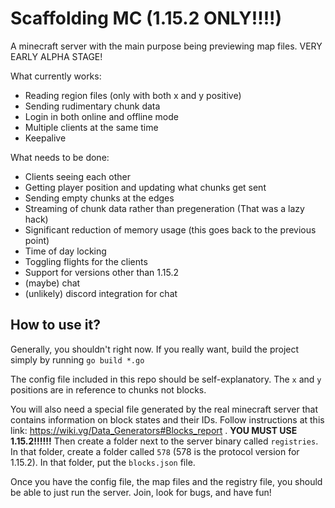 # Scaffolding MC (1.15.2 ONLY!!!!)

A minecraft server with the main purpose being previewing map files. VERY EARLY ALPHA STAGE!

What currently works:

- Reading region files (only with both x and y positive)
- Sending rudimentary chunk data
- Login in both online and offline mode
- Multiple clients at the same time
- Keepalive

What needs to be done:

- Clients seeing each other
- Getting player position and updating what chunks get sent
- Sending empty chunks at the edges
- Streaming of chunk data rather than pregeneration (That was a lazy hack)
- Significant reduction of memory usage (this goes back to the previous point)
- Time of day locking
- Toggling flights for the clients
- Support for versions other than 1.15.2
- (maybe) chat
- (unlikely) discord integration for chat

## How to use it?

Generally, you shouldn't right now. If you really want, build the project simply by running `go build *.go`

The config file included in this repo should be self-explanatory. The `x` and `y` positions are in reference to chunks not blocks.

You will also need a special file generated by the real minecraft server that contains information on block states and their IDs. Follow instructions at this link: https://wiki.vg/Data_Generators#Blocks_report . **YOU MUST USE 1.15.2!!!!!!** Then create a folder next to the server binary called `registries`. In that folder, create a folder called `578` (578 is the protocol version for 1.15.2). In that folder, put the `blocks.json` file.

Once you have the config file, the map files and the registry file, you should be able to just run the server. Join, look for bugs, and have fun!
